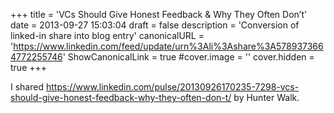+++
title = 'VCs Should Give Honest Feedback & Why They Often Don’t'
date = 2013-09-27 15:03:04
draft = false
description = 'Conversion of linked-in share into blog entry'
canonicalURL = 'https://www.linkedin.com/feed/update/urn%3Ali%3Ashare%3A5789373664772255746'
ShowCanonicalLink = true
#cover.image = ''
cover.hidden = true
+++

I shared https://www.linkedin.com/pulse/20130926170235-7298-vcs-should-give-honest-feedback-why-they-often-don-t/
by Hunter Walk.

